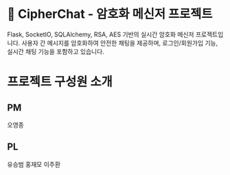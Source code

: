 # 🔐 CipherChat - 암호화 메신저 프로젝트

Flask, SocketIO, SQLAlchemy, RSA, AES 기반의 실시간 암호화 메신저 프로젝트입니다. 
사용자 간 메시지를 암호화하여 안전한 채팅을 제공하며, 로그인/회원가입 기능, 실시간 채팅 기능을 포함하고 있습니다.

# 프로젝트 구성원 소개

## PM
오영종
## PL
유승범
홍재모
이주환
